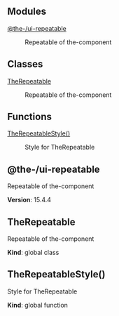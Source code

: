 <!--- Code generated by @the-/script-doc. DO NOT EDIT. -->

## Modules

<dl>
<dt><a href="#module_@the-/ui-repeatable">@the-/ui-repeatable</a></dt>
<dd><p>Repeatable of the-component</p>
</dd>
</dl>

## Classes

<dl>
<dt><a href="#TheRepeatable">TheRepeatable</a></dt>
<dd><p>Repeatable of the-component</p>
</dd>
</dl>

## Functions

<dl>
<dt><a href="#TheRepeatableStyle">TheRepeatableStyle()</a></dt>
<dd><p>Style for TheRepeatable</p>
</dd>
</dl>

<a name="module_@the-/ui-repeatable"></a>

## @the-/ui-repeatable
Repeatable of the-component

**Version**: 15.4.4  
<a name="TheRepeatable"></a>

## TheRepeatable
Repeatable of the-component

**Kind**: global class  
<a name="TheRepeatableStyle"></a>

## TheRepeatableStyle()
Style for TheRepeatable

**Kind**: global function  
